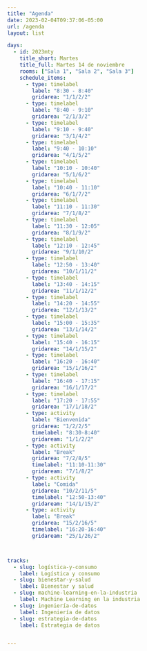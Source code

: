 ```yaml
---
title: "Agenda"
date: 2023-02-04T09:37:06-05:00
url: /agenda
layout: list

days: 
  - id: 2023mty
    title_short: Martes
    title_full: Martes 14 de noviembre
    rooms: ["Sala 1", "Sala 2", "Sala 3"]
    schedule_items: 
      - type: timelabel
        label: "8:30 - 8:40"
        gridarea: "1/1/2/2"
      - type: timelabel
        label: "8:40 - 9:10"
        gridarea: "2/1/3/2"
      - type: timelabel
        label: "9:10 - 9:40"
        gridarea: "3/1/4/2"
      - type: timelabel
        label: "9:40 - 10:10"
        gridarea: "4/1/5/2"
      - type: timelabel
        label: "10:10 - 10:40"
        gridarea: "5/1/6/2"
      - type: timelabel
        label: "10:40 - 11:10"
        gridarea: "6/1/7/2"
      - type: timelabel
        label: "11:10 - 11:30"
        gridarea: "7/1/8/2"
      - type: timelabel
        label: "11:30 - 12:05"
        gridarea: "8/1/9/2"
      - type: timelabel
        label: "12:10 - 12:45"
        gridarea: "9/1/10/2"
      - type: timelabel
        label: "12:50 - 13:40"
        gridarea: "10/1/11/2"
      - type: timelabel
        label: "13:40 - 14:15"
        gridarea: "11/1/12/2"
      - type: timelabel
        label: "14:20 - 14:55"
        gridarea: "12/1/13/2"
      - type: timelabel
        label: "15:00 - 15:35"
        gridarea: "13/1/14/2"
      - type: timelabel
        label: "15:40 - 16:15"
        gridarea: "14/1/15/2"
      - type: timelabel
        label: "16:20 - 16:40"
        gridarea: "15/1/16/2"
      - type: timelabel
        label: "16:40 - 17:15"
        gridarea: "16/1/17/2"
      - type: timelabel
        label: "17:20 - 17:55"
        gridarea: "17/1/18/2"
      - type: activity
        label: "Bienvenida"
        gridarea: "1/2/2/5"
        timelabel: "8:30-8:40"
        gridaream: "1/1/2/2"
      - type: activity
        label: "Break"
        gridarea: "7/2/8/5"
        timelabel: "11:10-11:30"
        gridaream: "7/1/8/2"
      - type: activity
        label: "Comida"
        gridarea: "10/2/11/5"
        timelabel: "12:50-13:40"
        gridaream: "14/1/15/2"
      - type: activity
        label: "Break"
        gridarea: "15/2/16/5"
        timelabel: "16:20-16:40"
        gridaream: "25/1/26/2"



tracks:
  - slug: logística-y-consumo
    label: Logística y consumo
  - slug: bienestar-y-salud
    label: Bienestar y salud
  - slug: machine-learning-en-la-industria
    label: Machine Learning en la industria 
  - slug: ingeniería-de-datos
    label: Ingeniería de datos
  - slug: estrategia-de-datos
    label: Estrategia de datos


---
```



